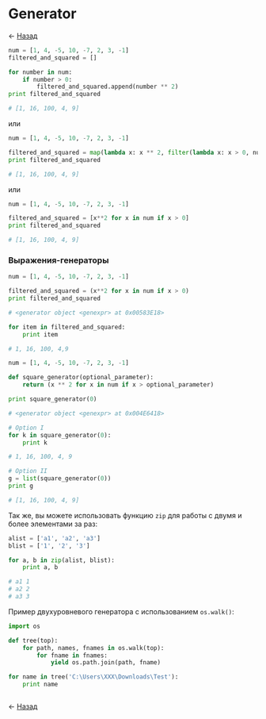 # Generator

← [Назад][back]

```python
num = [1, 4, -5, 10, -7, 2, 3, -1]
filtered_and_squared = []

for number in num:
    if number > 0:
        filtered_and_squared.append(number ** 2)
print filtered_and_squared

# [1, 16, 100, 4, 9]
```

или

```python
num = [1, 4, -5, 10, -7, 2, 3, -1]

filtered_and_squared = map(lambda x: x ** 2, filter(lambda x: x > 0, num))
print filtered_and_squared

# [1, 16, 100, 4, 9]
```

или

```python
num = [1, 4, -5, 10, -7, 2, 3, -1]

filtered_and_squared = [x**2 for x in num if x > 0]
print filtered_and_squared

# [1, 16, 100, 4, 9]
```

### Выражения-генераторы

```python
num = [1, 4, -5, 10, -7, 2, 3, -1]

filtered_and_squared = (x**2 for x in num if x > 0)
print filtered_and_squared

# <generator object <genexpr> at 0x00583E18>

for item in filtered_and_squared:
    print item

# 1, 16, 100, 4,9
```

```python
num = [1, 4, -5, 10, -7, 2, 3, -1]

def square_generator(optional_parameter):
    return (x ** 2 for x in num if x > optional_parameter)

print square_generator(0)

# <generator object <genexpr> at 0x004E6418>

# Option I
for k in square_generator(0):
    print k

# 1, 16, 100, 4, 9

# Option II
g = list(square_generator(0))
print g

# [1, 16, 100, 4, 9]
```

Так же, вы можете использовать функцию `zip` для работы с двумя и более элементами за раз:

```python
alist = ['a1', 'a2', 'a3']
blist = ['1', '2', '3']

for a, b in zip(alist, blist):
    print a, b

# a1 1
# a2 2
# a3 3
```

Пример двухуровневого генератора с использованием `os.walk()`:

```python
import os

def tree(top):
    for path, names, fnames in os.walk(top):
        for fname in fnames:
            yield os.path.join(path, fname)

for name in tree('C:\Users\XXX\Downloads\Test'):
    print name
```

```python

```

← [Назад][back]

[back]: <.> "Назад к оглавлению"